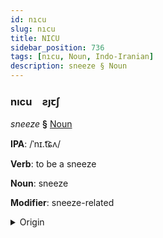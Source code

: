 ```yaml
---
id: nıcu
slug: nıcu
title: NICU
sidebar_position: 736
tags: [nıcu, Noun, Indo-Iranian]
description: sneeze § Noun
---
```


### nıcu&emsp;<span kind="abugida">ƨȷꞇʃ</span>

*sneeze* **§** [Noun](../../tags/Noun)

**IPA**: /ˈnɪ.t͡ɕʌ/

**Verb**: to be a sneeze

**Noun**: sneeze

**Modifier**: sneeze-related

<details>
    <summary>Origin</summary>
    Punjabi ⁧نِچّھ⁩ nicch /nɪ.t͡ʃːʱə̆/<br/>
    <em>Indo-Iranian Language Family</em>
</details>
